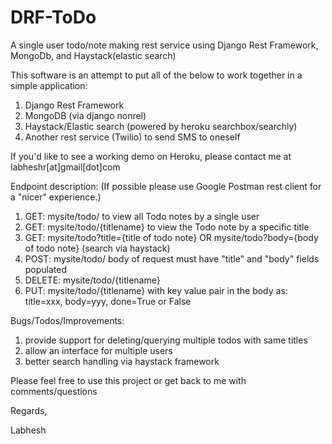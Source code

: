 # DRF-ToDo
A single user todo/note making rest service using Django Rest Framework, MongoDb, and Haystack(elastic search)

This software is an attempt to put all of the below to work together in a simple application:

1. Django Rest Framework
2. MongoDB (via django nonrel)
3. Haystack/Elastic search (powered by heroku searchbox/searchly)
4. Another rest service (Twilio) to send SMS to oneself

If you'd like to see a working demo on Heroku, please contact me at labheshr[at]gmail[dot]com

Endpoint description:
(If possible please use Google Postman rest client for a "nicer" experience.)

1. GET: mysite/todo/ to view all Todo notes by a single user
2. GET: mysite/todo/{titlename} to view the Todo note by a specific title
3. GET: mysite/todo?title={title of todo note} OR mysite/todo?body={body of todo note} (search via haystack)
4. POST: mysite/todo/ body of request must have "title" and "body" fields populated
5. DELETE: mysite/todo/{titlename}
6. PUT: mysite/todo/{titlename} with key value pair in the body as: title=xxx, body=yyy, done=True or False

Bugs/Todos/Improvements:

1. provide support for deleting/querying multiple todos with same titles
2. allow an interface for multiple users
3. better search handling via haystack framework

Please feel free to use this project or get back to me with comments/questions

Regards,

Labhesh
